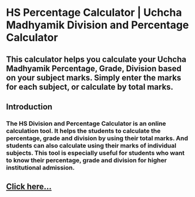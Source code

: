 #  HS Percentage Calculator | Uchcha Madhyamik Division and Percentage Calculator
## This calculator helps you calculate your Uchcha Madhyamik Percentage, Grade, Division based on your subject marks. Simply enter the marks for each subject, or calculate by total marks.

## Introduction
### The HS Division and Percentage Calculator is an online calculation tool. It helps the students to calculate the percentage, grade and division by using their total marks. And students can also calculate using their marks of individual subjects. This tool is especially useful for students who want to know their percentage, grade and division for higher institutional admission.

## [Click here...](https://techinbengali.com/uchcha-madhyamik-percentage-calculator/)
